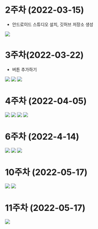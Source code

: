 # 2주차 (2022-03-15)
  - 안드로이드 스튜디오 설치, 깃허브 저장소 생성

  <img width="" height="" src="./pic/2주차.PNG"></img>
  
# 3주차(2022-03-22)
  - 버튼 추가하기

  <img width="" height="" src="./pic/3주차_네이버.png"></img>
  <img width="" height="" src="./pic/3주차_메세지.png"></img>
  <img width="" height="" src="./pic/3주차_전화걸기.png"></img>

# 4주차 (2022-04-05)
  <img width="" height="" src="./pic/5주차_실행결과(1).png"></img>
  <img width="" height="" src="./pic/5주차_실행결과(2).png"></img>
  <img width="" height="" src="./pic/스크린샷(64).png"></img>
  <img width="" height="" src="./pic/스크린샷(65).png"></img>
  
# 6주차 (2022-4-14)
  <img width="" height="" src="./pic/6주차_넓이.png"></img>
  <img width="" height="" src="./pic/6주차_높이.png"></img>
  <img width="" height="" src="./pic/6주차_버튼.png"></img>
  
# 10주차 (2022-05-17)
  <img width="" height="" src="./pic/10주차_메인.png"></img>
  <img width="" height="" src="./pic/10주차_메뉴.png"></img>
  
# 11주차 (2022-05-17)
  <img width="" height="" src="./pic/11주차_과제.png"></img>
